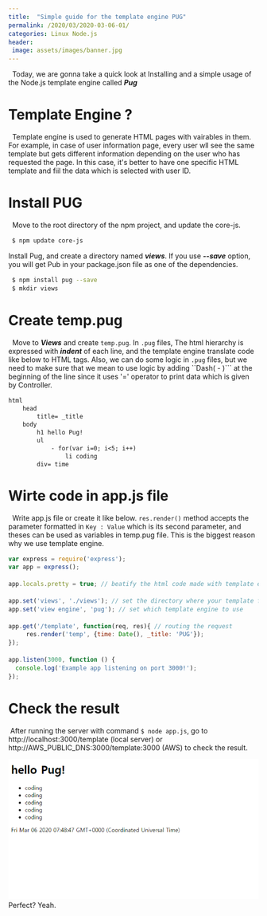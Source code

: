 ```yaml
---
title:  "Simple guide for the template engine PUG"
permalink: /2020/03/2020-03-06-01/
categories: Linux Node.js
header:
 image: assets/images/banner.jpg
---
```

&nbsp; Today, we are gonna take a quick look at Installing and a simple usage of the Node.js template engine called ***Pug***

# Template Engine ?
&nbsp; Template engine is used to generate HTML pages with vairables in them. For example, in case of user information page, every user wll see the same template but gets different information depending on the user who has requested the page. In this case, it's better to have one specific HTML template and fiil the data which is selected with user ID.

# Install PUG
&nbsp; Move to the root directory of the npm project, and update the core-js.
```bash
 $ npm update core-js 
```
Install Pug, and create a directory named ***views***. If you use ***--save*** option, you will get Pub in your package.json file as one of the dependencies.

```bash
 $ npm install pug --save
 $ mkdir views
```

# Create temp.pug
&nbsp; Move to ***Views*** and create ```temp.pug```. In ```.pug``` files, The html hierarchy is expressed with ***indent*** of each line, and the template engine translate code like below to HTML tags. Also, we can do some logic in ```.pug``` files, but we need to make sure that we mean to use logic by adding ``Dash( - )``` at the beginning of the line since it uses '=' operator to print data which is given by Controller.
```
html
    head
        title= _title
    body
        h1 hello Pug!
        ul
            - for(var i=0; i<5; i++)
                li coding
        div= time
```

# Wirte code in app.js file
&nbsp; Write app.js file or create it like below. ```res.render()``` method accepts the parameter formatted in ```Key : Value``` which is its second parameter, and theses can be used as variables in temp.pug file. This is the biggest reason why we use template engine.

```js
var express = require('express');
var app = express();

app.locals.pretty = true; // beatify the html code made with template engine

app.set('views', './views'); // set the directory where your template files exist
app.set('view engine', 'pug'); // set which template engine to use

app.get('/template', function(req, res){ // routing the request
     res.render('temp', {time: Date(), _title: 'PUG'});
});

app.listen(3000, function () {
  console.log('Example app listening on port 3000!');
});
```

# Check the result 
&nbsp;After running the server with command ```$ node app.js```, go to http://localhost:3000/template (local server) or http://AWS_PUBLIC_DNS:3000/template:3000 (AWS) to check the result.  
  
![ex_screenshot](/assets/images/2020-03-04/2020-03-06-01.png)  
Perfect? Yeah.